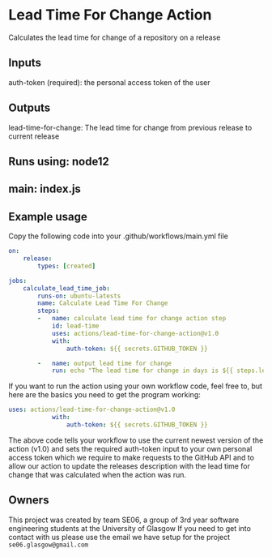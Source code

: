 

# Lead Time For Change Action
Calculates the lead time for change of a repository on a release

## Inputs
auth-token (required): the personal access token of the user

## Outputs
lead-time-for-change: The lead time for change from previous release to current release

## Runs using: node12
## main: index.js
## Example usage
Copy the following code into your .github/workflows/main.yml file

```yaml
on:
    release:
        types: [created]

jobs:
    calculate_lead_time_job:
        runs-on: ubuntu-latests
        name: Calculate Lead Time For Change
        steps:
        -   name: calculate lead time for change action step
            id: lead-time
            uses: actions/lead-time-for-change-action@v1.0
            with:
                auth-token: ${{ secrets.GITHUB_TOKEN }}

        -   name: output lead time for change
            run: echo "The lead time for change in days is ${{ steps.lead-time.outputs.lead-time-for-change }}

```

If you want to run the action using your own workflow code, feel free to, but here are the basics you need to get the program working:

``` yaml
uses: actions/lead-time-for-change-action@v1.0
            with:
                auth-token: ${{ secrets.GITHUB_TOKEN }}

```

The above code tells your workflow to use the current newest version of the action (v1.0) and sets the required auth-token input to your own personal access token which we require to make requests to the GitHub API and to allow our action to update the releases description with the lead time for change that was calculated when the action was run.


## Owners

This project was created by team SE06, a group of 3rd year software engineering students at the University of Glasgow
If you need to get into contact with us please use the email we have setup for the project `se06.glasgow@gmail.com`
